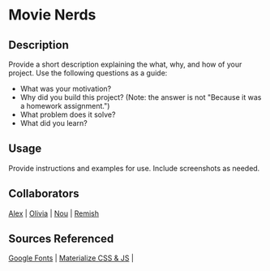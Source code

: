 # Movie Nerds

## Description

Provide a short description explaining the what, why, and how of your project. Use the following questions as a guide:

- What was your motivation?
- Why did you build this project? (Note: the answer is not "Because it was a homework assignment.")
- What problem does it solve?
- What did you learn?

## Usage

Provide instructions and examples for use. Include screenshots as needed.

## Collaborators

[Alex](https://github.com/AlexandertheGreat491) |
[Olivia](https://github.com/oliviamckee) |
[Nou](https://github.com/AndyBoyee604) |
[Remish](https://github.com/remishn)

## Sources Referenced

[Google Fonts](https://fonts.google.com/) |
[Materialize CSS & JS](https://materializecss.com/getting-started.html) |